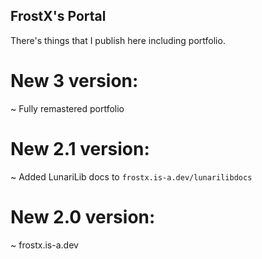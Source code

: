 ## FrostX's Portal
There's things that I publish here including portfolio.

# New 3 version:
~ Fully remastered portfolio

# New 2.1 version:
~ Added LunariLib docs to `frostx.is-a.dev/lunarilibdocs`

# New 2.0 version:
~ frostx.is-a.dev
